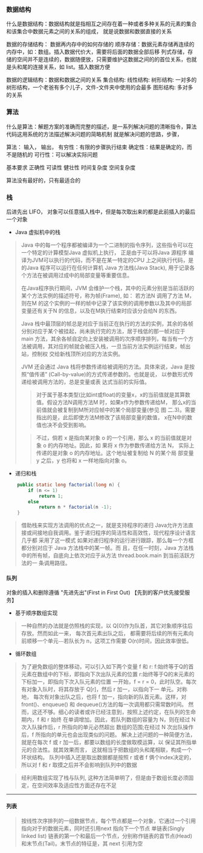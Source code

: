### 数据结构
什么是数据结构：数据结构就是指相互之间存在着一种或者多种关系的元素的集合和该集合中数据元素之间的关系的组成， 就是说数据和数据直接的关系

数据的存储结构： 数据再内存中的如何存储的
    顺序存储：数据元素存储再连续的内存中，如：数组。插入数据代价大，需要将后面的数据全部后移
    列式存储，存储的空间并不是连续的，数据随便放，只需要维护这数据之间的的首位关系，也就是头和尾的连接关系，如 list。插入数据方便
    

数据的逻辑结构：数据和数据之间的关系
    集合结构:
    线性结构:
    树形结构: 一对多的树形结构，一个老爸有多个儿子，文件-文件夹中使用的会最多
    图形结构: 多对多的关系
    

### 算法
什么是算法：解题方案的准确而完整的描述，是一系列解决问题的清晰指令，算法代码这用系统的方法描述解决问题的简略机制
            就是解决问题的思路，步骤，
            
算法：
    输入，
    输出，
    有穷性：有限的步骤执行结束
    确定性：结果是确定的，而不是随机的
    可行性：可以解决实际问题
    
基本要求
    正确性
    可读性
    健壮性
    时间复杂度
    空间复杂度
    
算法没有最好的，只有最适合的

### 栈
后进先出 LIFO， 对象可以任意插入栈中，但是每次取出来的都是此前插入的最后一个对象

* Java 虚拟机中的栈
> Java 中的每一个程序都被编译为一个二进制的指令序列，这些指令可以在一个特定的计算模型Java 虚拟机上执行， 正是由于可以将Java 源程序
> 编译为JVM可以执行的代码，而不是在某一特定的CPU 上之间执行代码，是的Java 程序可以运行在任何计算机
> Java 方法栈(Java Stack), 用于记录各个方法在被调用过成中的局部变量等重要信息。 
>
> 在Java程序执行期间，JVM 会维护一个栈，其中的元素分别是当前活跃的某个方法实例的描述符号，称为帧(Frame), 如： 若方法N 调用了方法
> M， 则在M 的这个实例的一样的帧中记录了该实例的调用参数以及其中的局部变量还有关于N 的信息，以及在M执行结束时应该分会给N 的东西。
>
> Java 栈中最顶层的帧总是对应于当前正在执行的方法的实例，其余的各帧分别对应于某个被挂起，尚未执行完的方法，居于栈低的那一帧对应于main 
> 方法，其余各帧自定向上安装被调用的次序顺序排列，每当有一个方法被调用，其对应的帧就会被压入栈，一旦当前方法实例运行结束，帧出站，控制权
> 交给新栈顶所对应的方法实例。
>
> JVM 还会通过 Java 栈将参数传递给被调用的方法。具体来说，Java 是按照“值传递” (Call-by-value)的方式传递参数的。也就是说，
> 以参数形式传递给被调用方法的，总是变量或表 达式当前的实际值。
>
> >对于属于基本类型(比如int或float)的变量x，x的当前值就是其算数值。假设方法N调用方法M 时，如果x作为参数传递给M，
> 那么x的当前值就会被复制到M所对应帧中的某个局部变量(参见 图 二.3)。需要指出的是，此后即使方法M修改了该局部变量的数值，
> x在N中的数值也决不会受到影响。
>
> >不过，倘若 x 是指向某对象 o 的一个引用，那么 x 的当前值就是对象 o 的内存地址。因此，如 果将 x 作为参数传递给方法 N，
> 实际上传递的是对象 o 的内存地址。这个地址被复制给 N 的某个局 部变量 y 之后，y 也将和 x 一样地指向对象 o。

* 递归和栈
```java
    public static long factorial(long n) {
        if (n <= 1)
            return 1;
        else
            return n * factorial(n -1);
    }
```
> 借助栈来实现方法调用的优点之一，就是支持程序的递归
> Java允许方法直接或间接地自我调用。鉴于递归程序的简洁性和高效性，现代程序设计语言几乎都 采用了这一模式
> 如果对递归程序的运行进行跟踪，那么每一个方框都分别对应于 Java 方法栈中的某一帧。而 且，在任一时刻，Java 方法栈中的所有帧，自底向上依次对应于从方法 thread.book.main 到当前活跃方法的一 条调用路径。

#### 队列
对象的插入和删除遵循 "先进先出"(First in First Out) 【先到的客户优先接受服务】
* 基于顺序数组实现
> 一种自然的办法就是仿照栈的实现，以 Q[0]作为队首，其它对象顺序往后存放。然而如此一来， 每次首元素出队之后，
> 都需要将后续的所有元素向前顺移一个单元⎯⎯若队长为 n，这项工作需要 O(n)时间，因此效率很低。

* 循环数组
> 为了避免数组的整体移动，可以引入如下两个变量 f 和 r:
> f:始终等于Q的首元素在数组中的下标，即指向下次出队元素的位置
> r:始终等于Q的末元素的下标加一，即指向下次入队元素的位置
> 一开始，f = r = 0，此时队空。每次有对象入队时，将其存放于 Q[r]，然后 r 加一，以指向下一 单元。对称地，
> 每次有对象出队之后，也将 f 加一，指向新的队首元素。这样，对 front()、enqueue() 和 dequeue()方法的每一次调用都只需常数时间。
> 然而，这还不够。细心的读者或许已经注意到，按照上述约定，在队列的生命期内，f 和 r 始终 在单调增加。因此，若队列数组的容量为 
> N，则在经过 N 次入队操作后，r 所指向的单元必然超出 数组的范围;在经过 N 次出队操作后，f 所指向的单元也会出现类似的问题。
  解决上述问题的一种简便方法，就是在每次 f 或 r 加一后，都要以数组的长度做取模运算，以 保证其所指单元的合法性。就其效果而言，
> 这就相当于把数组的头和尾相联，构成一个环状结构。
> 队列中插入还是取出数据都是按照 r 或者 f 俩个index决定的，所以对 f 和 r 取摸之后并不会影响到队列中的数据

> 经利用数组实现了栈与队列, 这种方法简单明了，但是由于数组长度必须固定，在空间效率及适应性方面还存在不足
---

#### 列表
> 按线性次序排列的一组数据节点，每个节点都是一个对象，它通过一个引用指向对于的数据元素，同时还引用next 指向下一个节点
> 单链表(Singly linked list)
> 链表的第一个和最后一个节点，分别称作链表的首节点(Head) 和末节点(Tail)。末节点的特征是，其 next 引用为空
>
>

